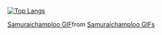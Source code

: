 [![Top Langs](https://github-readme-stats.vercel.app/api/top-langs/?username=thEchroniCamateuR)](https://github.com/thEchroniCamateuR/github-readme-stats)


<div class="tenor-gif-embed" data-postid="20957870" data-share-method="host" data-aspect-ratio="0.71875" data-width="100%"><a href="https://tenor.com/view/samuraichamploo-gif-20957870">Samuraichamploo GIF</a>from <a href="https://tenor.com/search/samuraichamploo-gifs">Samuraichamploo GIFs</a></div> <script type="text/javascript" async src="https://tenor.com/embed.js"></script>
